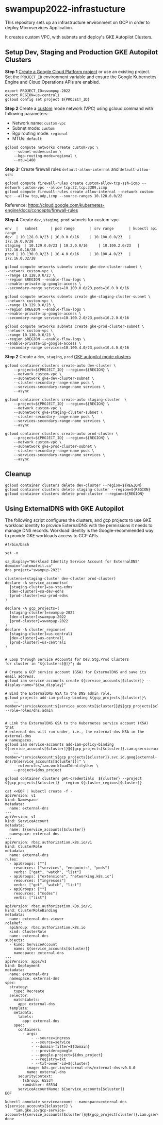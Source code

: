 # swampup2022-infrastucture

This repository sets up an infrastructure environment on GCP in order to deploy Microservices Application.

It creates custom  VPC, with subnets and deploy's GKE Autopilot Clusters.

## Setup Dev, Staging and Production GKE Autopilot Clusters

**Step 1**  [Create a Google Cloud Platform project](https://cloud.google.com/resource-manager/docs/creating-managing-projects#creating_a_project) or use an existing project. Set the `PROJECT_ID` environment variable and ensure the Google Kubernetes Engine and Cloud Operations APIs are enabled.

```
export PROJECT_ID=swampup-2022  
export REGION=us-central1
gcloud config set project ${PROJECT_ID}
```

**Step 2** Create a [custom](https://cloud.google.com/vpc/docs/using-vpc#create-custom-network) mode network (VPC) using gcloud command with following parameters:

  * Network name: `custom-vpc`
  * Subnet mode: `custom`
  * Bgp routing mode: `regional`
  * MTUs: `default`

```
gcloud compute networks create custom-vpc \
    --subnet-mode=custom \
    --bgp-routing-mode=regional \
    --mtu=1460
```


**Step 3:** Create firewall rules `default-allow-internal` and `default-allow-ssh`:

```
gcloud compute firewall-rules create custom-allow-tcp-ssh-icmp --network custom-vpc --allow tcp:22,tcp:3389,icmp
gcloud compute firewall-rules create allow-internal --network custom-vpc --allow tcp,udp,icmp --source-ranges 10.128.0.0/22
```

Reference: https://cloud.google.com/kubernetes-engine/docs/concepts/firewall-rules


**Step 4** Create `dev`, `staging`, `prod` subnets for custom-vpc


```
env  |   subnet      | pod range       | srv range       | kubectl api range
dev  | 10.128.0.0/23 | 10.0.0.0/16     | 10.100.0.0/23   | 172.16.0.0/28
staging  | 10.129.0.0/23 | 10.2.0.0/16     | 10.100.2.0/23   | 172.16.0.16/28
prod | 10.130.0.0/23 | 10.4.0.0/16     | 10.100.4.0/23   | 172.16.0.32/28
```

```
gcloud compute networks subnets create gke-dev-cluster-subnet \
--network custom-vpc \
--range 10.128.0.0/23 \
--region $REGION --enable-flow-logs \
--enable-private-ip-google-access \
--secondary-range services=10.100.0.0/23,pods=10.0.0.0/16
```

```
gcloud compute networks subnets create gke-staging-cluster-subnet \
--network custom-vpc \
--range 10.129.0.0/23 \
--region $REGION --enable-flow-logs \
--enable-private-ip-google-access \
--secondary-range services=10.100.2.0/23,pods=10.2.0.0/16
```

```
gcloud compute networks subnets create gke-prod-cluster-subnet \
--network custom-vpc \
--range 10.130.0.0/23 \
--region $REGION --enable-flow-logs \
--enable-private-ip-google-access \
--secondary-range services=10.100.4.0/23,pods=10.4.0.0/16
```


**Step 2** Create a `dev`, `staging`, `prod` [GKE autopilot mode clusters](https://cloud.google.com/kubernetes-engine/docs/concepts)

```
gcloud container clusters create-auto dev-cluster \
    --project=${PROJECT_ID} --region=${REGION} \
    --network custom-vpc \
    --subnetwork gke-dev-cluster-subnet \
    --cluster-secondary-range-name pods \
    --services-secondary-range-name services \
    --async

```

```
gcloud container clusters create-auto staging-cluster  \
    --project=${PROJECT_ID} --region=${REGION} \
    --network custom-vpc \
    --subnetwork gke-staging-cluster-subnet \
    --cluster-secondary-range-name pods \
    --services-secondary-range-name services \
    --async
```

```
gcloud container clusters create-auto prod-cluster \
    --project=${PROJECT_ID} --region=${REGION} \
    --network custom-vpc \
    --subnetwork gke-prod-cluster-subnet \
    --cluster-secondary-range-name pods \
    --services-secondary-range-name services \
    --async
```

## Cleanup


```
gcloud container clusters delete dev-cluster --region=${REGION}
gcloud container clusters delete staging-cluster --region=${REGION}
gcloud container clusters delete prod-cluster --region=${REGION}
```

## Using ExternalDNS with GKE Autopilot

The following script configures the clusters, and gcp projects to use GKE workload identity to provide ExternalDNS with the permissions it needs to manage DNS records. Workload identity is the Google-recommended way to provide GKE workloads access to GCP APIs.

```shell
#!/bin/bash

set -x 

sa_display="Workload Identity Service Account for ExternalDNS"
domain="automateit.ca"
dns_project="swampup-2022"

clusters=(staging-cluster dev-cluster prod-cluster)
declare -A service_accounts=(
  [staging-cluster]=sa-stg-edns
  [dev-cluster]=sa-dev-edns
  [prod-cluster]=sa-prod-edns
)

declare -A gcp_projects=(
  [staging-cluster]=swampup-2022
  [dev-cluster]=swampup-2022
  [prod-cluster]=swampup-2022
)
declare -A cluster_regions=(
  [staging-cluster]=us-central1
  [dev-cluster]=us-central1
  [prod-cluster]=us-central1
)


# Loop through Service Accounts for Dev,Stg,Prod Clusters
for cluster in "${clusters[@]}"; do

# Create a GCP service account (GSA) for ExternalDNS and save its email address.
gcloud iam service-accounts create ${service_accounts[$cluster]} --display-name="${sa_display}"

# Bind the ExternalDNS GSA to the DNS admin role.
gcloud projects add-iam-policy-binding ${gcp_projects[$cluster]}\
    --member="serviceAccount:${service_accounts[$cluster]}@${gcp_projects[$cluster]}.iam.gserviceaccount.com" --role=roles/dns.admin


# Link the ExternalDNS GSA to the Kubernetes service account (KSA) that
# external-dns will run under, i.e., the external-dns KSA in the external-dns
# namespaces.
gcloud iam service-accounts add-iam-policy-binding ${service_accounts[$cluster]}@${gcp_projects[$cluster]}.iam.gserviceaccount.com\
    --member="serviceAccount:${gcp_projects[$cluster]}.svc.id.goog[external-dns/${service_accounts[$cluster]}]" \
    --role=roles/iam.workloadIdentityUser \
    --project=$dns_project

gcloud container clusters get-credentials  ${cluster} --project ${gcp_projects[$cluster]} --region ${cluster_regions[$cluster]}

cat <<EOF | kubectl create -f -
apiVersion: v1
kind: Namespace
metadata:
  name: external-dns
---
apiVersion: v1
kind: ServiceAccount
metadata:
  name: ${service_accounts[$cluster]}
  namespace: external-dns
---
apiVersion: rbac.authorization.k8s.io/v1
kind: ClusterRole
metadata:
  name: external-dns
rules:
  - apiGroups: [""]
    resources: ["services", "endpoints", "pods"]
    verbs: ["get", "watch", "list"]
  - apiGroups: ["extensions", "networking.k8s.io"]
    resources: ["ingresses"]
    verbs: ["get", "watch", "list"]
  - apiGroups: [""]
    resources: ["nodes"]
    verbs: ["list"]
---
apiVersion: rbac.authorization.k8s.io/v1
kind: ClusterRoleBinding
metadata:
  name: external-dns-viewer
roleRef:
  apiGroup: rbac.authorization.k8s.io
  kind: ClusterRole
  name: external-dns
subjects:
  - kind: ServiceAccount
    name: ${service_accounts[$cluster]}
    namespace: external-dns
---
apiVersion: apps/v1
kind: Deployment
metadata:
  name: external-dns
  namespace: external-dns
spec:
  strategy:
    type: Recreate
  selector:
    matchLabels:
      app: external-dns
  template:
    metadata:
      labels:
        app: external-dns
    spec:
      containers:
        - args:
            - --source=ingress
            - --source=service
            - --domain-filter=${domain}
            - --provider=google
            - --google-project=${dns_project}
            - --registry=txt
            - --txt-owner-id=${cluster}
          image: k8s.gcr.io/external-dns/external-dns:v0.8.0
          name: external-dns
      securityContext:
        fsGroup: 65534
        runAsUser: 65534
      serviceAccountName: ${service_accounts[$cluster]}
EOF

kubectl annotate serviceaccount --namespace=external-dns ${service_accounts[$cluster]} \
    "iam.gke.io/gcp-service-account=${service_accounts[$cluster]}@${gcp_project[cluster]}.iam.gserviceaccount.com"
done
```